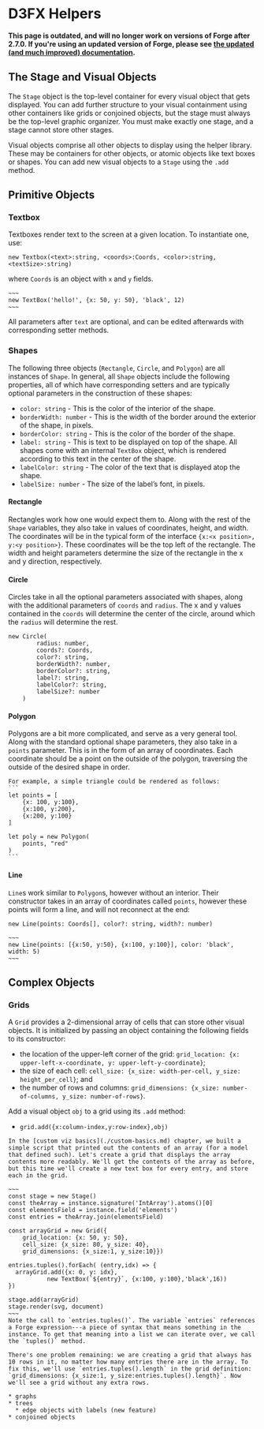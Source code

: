 # D3FX Helpers

**This page is outdated, and will no longer work on versions of Forge after 2.7.0. If you're using an updated version of Forge, please see [the updated (and much improved) documentation](./d3fx_apr23.md).**

## The Stage and Visual Objects

The `Stage` object is the top-level container for every visual object that gets displayed. You can add further structure to your visual containment using other containers like grids or conjoined objects, but the stage must always be the top-level graphic organizer. You must make exactly one stage, and a stage cannot store other stages. 

Visual objects comprise all other objects to display using the helper library. These may be containers for other objects, or atomic objects like text boxes or shapes. You can add new visual objects to a `Stage` using the `.add` method. 

## Primitive Objects

### Textbox

Textboxes render text to the screen at a given location. To instantiate one, use:

```
new Textbox(<text>:string, <coords>:Coords, <color>:string, <textSize>:string)
```
where `Coords` is an object with `x` and `y` fields. 

```admonish example title="TextBox"
~~~
new TextBox('hello!', {x: 50, y: 50}, 'black', 12)
~~~
```

All parameters after `text` are optional, and can be edited afterwards with corresponding setter methods. 



###  Shapes

The following three objects (`Rectangle`, `Circle`, and `Polygon`) are all instances of `Shape`. In general, all `Shape` objects include the following properties, all of which have corresponding setters and are typically optional parameters in the construction of these shapes:
* `color: string` - This is the color of the interior of the shape.
* `borderWidth: number` - This is the width of the border around the exterior of the shape, in pixels. 
* `borderColor: string` - This is the color of the border of the shape. 
* `label: string` - This is text to be displayed on top of the shape. All shapes come with an internal `TextBox` object, which is rendered according to this text in the center of the shape. 
* `labelColor: string` - The color of the text that is displayed atop the shape. 
* `labelSize: number` - The size of the label’s font, in pixels. 

#### Rectangle

Rectangles work how one would expect them to. Along with the rest of the `Shape` variables, they also take in values of coordinates, height, and width. The coordinates will be in the typical form of the interface `{x:<x position>, y:<y position>}`. These coordinates will be the top left of the rectangle. The width and height parameters determine the size of the rectangle in the x and y direction, respectively.

#### Circle

Circles take in all the optional parameters associated with shapes, along with the additional parameters of `coords` and `radius`. The x and y values contained in the `coords` will determine the center of the circle, around which the `radius` will determine the rest. 

```
new Circle(
        radius: number,
        coords?: Coords,
        color?: string,
        borderWidth?: number,
        borderColor?: string,
        label?: string,
        labelColor?: string,
        labelSize?: number
    )
```

#### Polygon

Polygons are a bit more complicated, and serve as a very general tool. Along with the standard optional shape parameters, they also take in a `points` parameter. This is in the form of an array of coordinates. Each coordinate should be a point on the outside of the polygon, traversing the outside of the desired shape in order. 

~~~admonish example title="A simple triangle"
For example, a simple triangle could be rendered as follows:
```
let points = [
    {x: 100, y:100},
    {x:100, y:200},
    {x:200, y:100}
]

let poly = new Polygon(
    points, "red"
)
```
~~~

#### Line

`Line`s work similar to `Polygon`s, however without an interior. Their constructor takes in an array of coordinates called `points`, however these points will form a line, and will not reconnect at the end:

```
new Line(points: Coords[], color?: string, width?: number)
```

```admonish example title="Line"
~~~
new Line(points: [{x:50, y:50}, {x:100, y:100}], color: 'black', width: 5)
~~~
```

## Complex Objects

### Grids

A `Grid` provides a 2-dimensional array of cells that can store other visual objects. It is initialized by passing an object containing the following fields to its constructor:
* the location of the upper-left corner of the grid: `grid_location: {x: upper-left-x-coordinate, y: upper-left-y-coordinate}`;
* the size of each cell: `cell_size: {x_size: width-per-cell, y_size: height_per_cell}`; and 
* the number of rows and columns: `grid_dimensions: {x_size: number-of-columns, y_size: number-of-rows}`.

Add a visual object `obj` to a grid using its `.add` method:
* `grid.add({x:column-index,y:row-index},obj)`

```admonish example title="Cleaning Up the Array"
In the [custom viz basics](./custom-basics.md) chapter, we built a simple script that printed out the contents of an array (for a model that defined such). Let's create a grid that displays the array contents more readably. We'll get the contents of the array as before, but this time we'll create a new text box for every entry, and store each in the grid.

~~~
const stage = new Stage()
const theArray = instance.signature('IntArray').atoms()[0]
const elementsField = instance.field('elements')
const entries = theArray.join(elementsField)

const arrayGrid = new Grid({
    grid_location: {x: 50, y: 50},
    cell_size: {x_size: 80, y_size: 40},
    grid_dimensions: {x_size:1, y_size:10}})

entries.tuples().forEach( (entry,idx) => {
  arrayGrid.add({x: 0, y: idx}, 
           new TextBox(`${entry}`, {x:100, y:100},'black',16))
})

stage.add(arrayGrid)
stage.render(svg, document)
~~~
Note the call to `entries.tuples()`. The variable `entries` references a Forge expression---a piece of syntax that means something in the instance. To get that meaning into a list we can iterate over, we call the `tuples()` method.

There's one problem remaining: we are creating a grid that always has 10 rows in it, no matter how many entries there are in the array. To fix this, we'll use `entries.tuples().length` in the grid definition: `grid_dimensions: {x_size:1, y_size:entries.tuples().length}`. Now we'll see a grid without any extra rows.
```

```admonish todo title="Other container objects"
* graphs
* trees
  * edge objects with labels (new feature)
* conjoined objects
```
